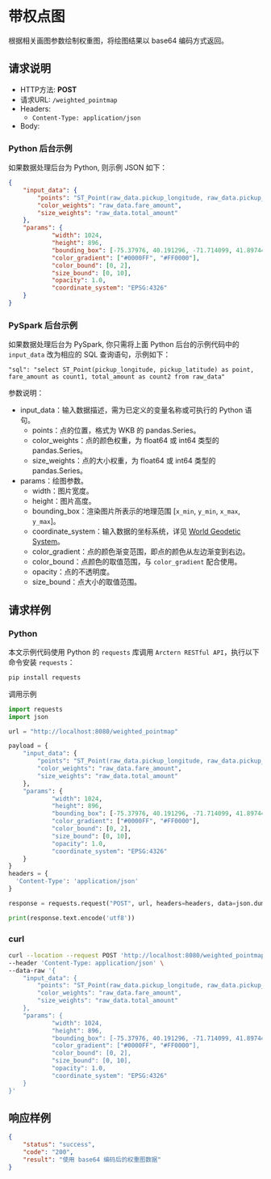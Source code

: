 # 带权点图

根据相关画图参数绘制权重图，将绘图结果以 base64 编码方式返回。

## 请求说明

- HTTP方法: **POST**
- 请求URL: `/weighted_pointmap`
- Headers:
    - `Content-Type: application/json`
- Body:

### Python 后台示例

如果数据处理后台为 Python, 则示例 JSON 如下：

```json
{
    "input_data": {
        "points": "ST_Point(raw_data.pickup_longitude, raw_data.pickup_latitude)",
        "color_weights": "raw_data.fare_amount",
        "size_weights": "raw_data.total_amount"
    },
    "params": {
            "width": 1024,
            "height": 896,
            "bounding_box": [-75.37976, 40.191296, -71.714099, 41.897445],
            "color_gradient": ["#0000FF", "#FF0000"],
            "color_bound": [0, 2],
            "size_bound": [0, 10],
            "opacity": 1.0,
            "coordinate_system": "EPSG:4326"
    }
}
```

### PySpark 后台示例

如果数据处理后台为 PySpark, 你只需将上面 Python 后台的示例代码中的 `input_data` 改为相应的 SQL 查询语句，示例如下：

```
"sql": "select ST_Point(pickup_longitude, pickup_latitude) as point, fare_amount as count1, total_amount as count2 from raw_data"
```

参数说明：

- input_data：输入数据描述，需为已定义的变量名称或可执行的 Python 语句。
    - points：点的位置，格式为 WKB 的 pandas.Series。
    - color_weights：点的颜色权重，为 float64 或 int64 类型的 pandas.Series。
    - size_weights：点的大小权重，为 float64 或 int64 类型的 pandas.Series。
- params：绘图参数。
    - width：图片宽度。
    - height：图片高度。
    - bounding_box：渲染图片所表示的地理范围 [`x_min`, `y_min`, `x_max`, `y_max`]。
    - coordinate_system：输入数据的坐标系统，详见 [World Geodetic System](https://en.wikipedia.org/wiki/World_Geodetic_System)。
    - color_gradient：点的颜色渐变范围，即点的颜色从左边渐变到右边。
    - color_bound：点颜色的取值范围，与 `color_gradient` 配合使用。
    - opacity：点的不透明度。
    - size_bound：点大小的取值范围。

## 请求样例

### Python

本文示例代码使用 Python 的 `requests` 库调用 `Arctern RESTful API`，执行以下命令安装 `requests`：

```bash
pip install requests
```

调用示例

```python
import requests
import json

url = "http://localhost:8080/weighted_pointmap"

payload = {
    "input_data": {
        "points": "ST_Point(raw_data.pickup_longitude, raw_data.pickup_latitude)",
        "color_weights": "raw_data.fare_amount",
        "size_weights": "raw_data.total_amount"
    },
    "params": {
            "width": 1024,
            "height": 896,
            "bounding_box": [-75.37976, 40.191296, -71.714099, 41.897445],
            "color_gradient": ["#0000FF", "#FF0000"],
            "color_bound": [0, 2],
            "size_bound": [0, 10],
            "opacity": 1.0,
            "coordinate_system": "EPSG:4326"
    }
}
headers = {
  'Content-Type': 'application/json'
}

response = requests.request("POST", url, headers=headers, data=json.dumps(payload))

print(response.text.encode('utf8'))
```

### curl

```bash
curl --location --request POST 'http://localhost:8080/weighted_pointmap' \
--header 'Content-Type: application/json' \
--data-raw '{
    "input_data": {
        "points": "ST_Point(raw_data.pickup_longitude, raw_data.pickup_latitude)",
        "color_weights": "raw_data.fare_amount",
        "size_weights": "raw_data.total_amount"
    },
    "params": {
            "width": 1024,
            "height": 896,
            "bounding_box": [-75.37976, 40.191296, -71.714099, 41.897445],
            "color_gradient": ["#0000FF", "#FF0000"],
            "color_bound": [0, 2],
            "size_bound": [0, 10],
            "opacity": 1.0,
            "coordinate_system": "EPSG:4326"
    }
}'
```

## 响应样例

```json
{
    "status": "success",
    "code": "200",
    "result": "使用 base64 编码后的权重图数据"
}
```

